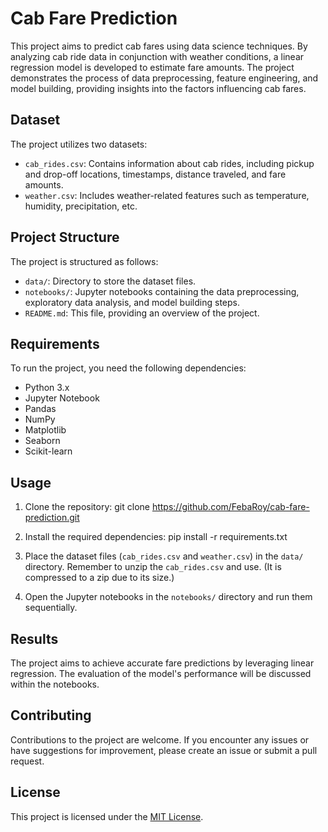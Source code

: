 # Cab Fare Prediction

This project aims to predict cab fares using data science techniques. By analyzing cab ride data in conjunction with weather conditions, a linear regression model is developed to estimate fare amounts. The project demonstrates the process of data preprocessing, feature engineering, and model building, providing insights into the factors influencing cab fares.

## Dataset

The project utilizes two datasets:
- `cab_rides.csv`: Contains information about cab rides, including pickup and drop-off locations, timestamps, distance traveled, and fare amounts.
- `weather.csv`: Includes weather-related features such as temperature, humidity, precipitation, etc.

## Project Structure

The project is structured as follows:
- `data/`: Directory to store the dataset files.
- `notebooks/`: Jupyter notebooks containing the data preprocessing, exploratory data analysis, and model building steps.
- `README.md`: This file, providing an overview of the project.

## Requirements

To run the project, you need the following dependencies:
- Python 3.x
- Jupyter Notebook
- Pandas
- NumPy
- Matplotlib
- Seaborn
- Scikit-learn

## Usage

1. Clone the repository:
   git clone https://github.com/FebaRoy/cab-fare-prediction.git
   
2. Install the required dependencies:
   pip install -r requirements.txt

3. Place the dataset files (`cab_rides.csv` and `weather.csv`) in the `data/` directory. Remember to unzip the `cab_rides.csv` and use. (It is compressed to a zip due to its size.)

4. Open the Jupyter notebooks in the `notebooks/` directory and run them sequentially.

## Results

The project aims to achieve accurate fare predictions by leveraging linear regression. The evaluation of the model's performance will be discussed within the notebooks.

## Contributing

Contributions to the project are welcome. If you encounter any issues or have suggestions for improvement, please create an issue or submit a pull request.

## License

This project is licensed under the [MIT License](LICENSE).


